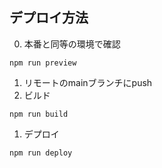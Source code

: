 

## デプロイ方法
0. 本番と同等の環境で確認
```
npm run preview
```
1. リモートのmainブランチにpush
2. ビルド
```
npm run build
```
1. デプロイ
```
npm run deploy
```
